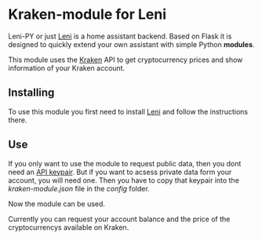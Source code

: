 # Kraken-module for Leni
Leni-PY or just [Leni](https://github.com/jonasnapierski/leni-py) is a home assistant backend. Based on Flask it is designed to quickly extend your own assistant with simple Python **modules**.

This module uses the [Kraken](https://docs.kraken.com/rest/) API to get cryptocurrency prices and show information of your Kraken account.
## Installing
To use this module you first need to install [Leni](https://github.com/jonasnapierski/leni-py) and follow the instructions there.
## Use
If you only want to use the module to request public data, then you dont need an [API keypair](https://support.kraken.com/hc/en-us/articles/360000919966-How-to-generate-an-API-key-pair-). But  if you want to acsess private data form your account, you will need one.
Then you have to copy that keypair into the *kraken-module.json* file in the *config* folder.

Now the module can be used.

Currently you can request your account balance and the price of the cryptocurrencys available on Kraken.
